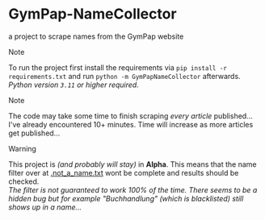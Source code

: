 # GymPap-NameCollector
a project to scrape names from the GymPap website


> [!NOTE]
> To run the project first install the requirements via `pip install -r requirements.txt` and run `python -m GymPapNameCollector` afterwards.
> <br>*Python version `3.11` or higher required.*

> [!NOTE]
> The code may take some time to finish scraping *every article* published... I've already encountered 10+ minutes. Time will increase as more articles get published...

> [!WARNING]
> This project is *(and probably will stay)* in **Alpha**. This means that the name filter over at [.not_a_name.txt](/GymPapNameCollector/.not_a_name.txt) wont be complete and results should be checked.
> <br>*The filter is not guaranteed to work 100% of the time. There seems to be a hidden bug but for example "Buchhandlung" (which is blacklisted) still shows up in a name...*
